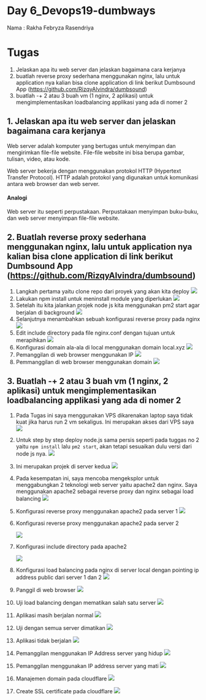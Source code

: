 # Day 6_Devops19-dumbways

Nama : Rakha Febryza Rasendriya


# Tugas

1. Jelaskan apa itu web server dan jelaskan bagaimana cara kerjanya
2. buatlah reverse proxy sederhana menggunakan nginx, lalu untuk application nya kalian bisa clone application di link berikut Dumbsound App (https://github.com/RizqyAlvindra/dumbsound) 
3. buatlah -+ 2 atau 3 buah vm (1 nginx, 2 aplikasi) untuk mengimplementasikan loadbalancing applikasi yang ada di nomer 2


## 1.  Jelaskan apa itu web server dan jelaskan bagaimana cara kerjanya
Web server adalah komputer yang bertugas untuk menyimpan dan mengirimkan file-file website. File-file website ini bisa berupa gambar, tulisan, video, atau kode.

Web server bekerja dengan menggunakan protokol HTTP (Hypertext Transfer Protocol). HTTP adalah protokol yang digunakan untuk komunikasi antara web browser dan web server.

#### Analogi

Web server itu seperti perpustakaan. Perpustakaan menyimpan buku-buku, dan web server menyimpan file-file website.



## 2. Buatlah reverse proxy sederhana menggunakan nginx, lalu untuk application nya kalian bisa clone application di link berikut Dumbsound App (https://github.com/RizqyAlvindra/dumbsound) 
1. Langkah pertama yaitu clone repo dari proyek yang akan kita deploy
![](https://private-user-images.githubusercontent.com/135587083/287097309-338ca438-0199-4aef-8d6c-c1618edc2301.png?jwt=eyJhbGciOiJIUzI1NiIsInR5cCI6IkpXVCJ9.eyJpc3MiOiJnaXRodWIuY29tIiwiYXVkIjoicmF3LmdpdGh1YnVzZXJjb250ZW50LmNvbSIsImtleSI6ImtleTEiLCJleHAiOjE3MDEzODcwNzgsIm5iZiI6MTcwMTM4Njc3OCwicGF0aCI6Ii8xMzU1ODcwODMvMjg3MDk3MzA5LTMzOGNhNDM4LTAxOTktNGFlZi04ZDZjLWMxNjE4ZWRjMjMwMS5wbmc_WC1BbXotQWxnb3JpdGhtPUFXUzQtSE1BQy1TSEEyNTYmWC1BbXotQ3JlZGVudGlhbD1BS0lBSVdOSllBWDRDU1ZFSDUzQSUyRjIwMjMxMTMwJTJGdXMtZWFzdC0xJTJGczMlMkZhd3M0X3JlcXVlc3QmWC1BbXotRGF0ZT0yMDIzMTEzMFQyMzI2MThaJlgtQW16LUV4cGlyZXM9MzAwJlgtQW16LVNpZ25hdHVyZT0yMjNlNTBjZWZjMDFkZjMzMjg5ZmY1NDk3NTg0NTFkNWZlYzAxYjMxN2ZiZWUwYjYyYmRjZDZmZDg5ZGU3ZDBiJlgtQW16LVNpZ25lZEhlYWRlcnM9aG9zdCZhY3Rvcl9pZD0wJmtleV9pZD0wJnJlcG9faWQ9MCJ9.aw3PXKecgmLuSPNho59FxHZqh0xlLNJK4WGZA570yKs)
2. Lakukan npm install untuk meninstall module yang diperlukan
![](https://private-user-images.githubusercontent.com/135587083/287097306-3e436b9e-c9b3-4934-a92e-04f41f1aa548.png?jwt=eyJhbGciOiJIUzI1NiIsInR5cCI6IkpXVCJ9.eyJpc3MiOiJnaXRodWIuY29tIiwiYXVkIjoicmF3LmdpdGh1YnVzZXJjb250ZW50LmNvbSIsImtleSI6ImtleTEiLCJleHAiOjE3MDEzODcwNzgsIm5iZiI6MTcwMTM4Njc3OCwicGF0aCI6Ii8xMzU1ODcwODMvMjg3MDk3MzA2LTNlNDM2YjllLWM5YjMtNDkzNC1hOTJlLTA0ZjQxZjFhYTU0OC5wbmc_WC1BbXotQWxnb3JpdGhtPUFXUzQtSE1BQy1TSEEyNTYmWC1BbXotQ3JlZGVudGlhbD1BS0lBSVdOSllBWDRDU1ZFSDUzQSUyRjIwMjMxMTMwJTJGdXMtZWFzdC0xJTJGczMlMkZhd3M0X3JlcXVlc3QmWC1BbXotRGF0ZT0yMDIzMTEzMFQyMzI2MThaJlgtQW16LUV4cGlyZXM9MzAwJlgtQW16LVNpZ25hdHVyZT01YThkNTM2NWU4OTIyMGRlMmFiZDdiN2IxZDM3Y2VmOTk4ZTA0NDVmYjBhZDRjOGIyNTBiYzMzODg2MDQ4YjVjJlgtQW16LVNpZ25lZEhlYWRlcnM9aG9zdCZhY3Rvcl9pZD0wJmtleV9pZD0wJnJlcG9faWQ9MCJ9.5m54SD8Qks920DAiknkoHRNRs3XVhQFReJ6q5Rcut0g)
3. Setelah itu kita jalankan projek node js kita menggunakan pm2 start agar berjalan di background
![](https://private-user-images.githubusercontent.com/135587083/287097304-bd331f39-b818-4c47-87bf-b7c0b1d1c937.png?jwt=eyJhbGciOiJIUzI1NiIsInR5cCI6IkpXVCJ9.eyJpc3MiOiJnaXRodWIuY29tIiwiYXVkIjoicmF3LmdpdGh1YnVzZXJjb250ZW50LmNvbSIsImtleSI6ImtleTEiLCJleHAiOjE3MDEzODcwNzgsIm5iZiI6MTcwMTM4Njc3OCwicGF0aCI6Ii8xMzU1ODcwODMvMjg3MDk3MzA0LWJkMzMxZjM5LWI4MTgtNGM0Ny04N2JmLWI3YzBiMWQxYzkzNy5wbmc_WC1BbXotQWxnb3JpdGhtPUFXUzQtSE1BQy1TSEEyNTYmWC1BbXotQ3JlZGVudGlhbD1BS0lBSVdOSllBWDRDU1ZFSDUzQSUyRjIwMjMxMTMwJTJGdXMtZWFzdC0xJTJGczMlMkZhd3M0X3JlcXVlc3QmWC1BbXotRGF0ZT0yMDIzMTEzMFQyMzI2MThaJlgtQW16LUV4cGlyZXM9MzAwJlgtQW16LVNpZ25hdHVyZT1hMzhlOTRlZmFhMmFjMWZlMTk2MDUwNGQzNzNlZWM3N2EwM2ZmMmY2NjliNzZhZjliMjZjNjIzN2UyMzcxMjFkJlgtQW16LVNpZ25lZEhlYWRlcnM9aG9zdCZhY3Rvcl9pZD0wJmtleV9pZD0wJnJlcG9faWQ9MCJ9.GFGG-1qCeEx_2VfCh2Lb0aKLqRFhh0dIv4-wXkxSIx4)
4. Selanjutnya menambahkan sebuah konfigurasi reverse proxy pada nginx
![](https://private-user-images.githubusercontent.com/135587083/287097302-2851d5e6-6c54-4421-b455-1a9ea40b177b.png?jwt=eyJhbGciOiJIUzI1NiIsInR5cCI6IkpXVCJ9.eyJpc3MiOiJnaXRodWIuY29tIiwiYXVkIjoicmF3LmdpdGh1YnVzZXJjb250ZW50LmNvbSIsImtleSI6ImtleTEiLCJleHAiOjE3MDEzODcwNzgsIm5iZiI6MTcwMTM4Njc3OCwicGF0aCI6Ii8xMzU1ODcwODMvMjg3MDk3MzAyLTI4NTFkNWU2LTZjNTQtNDQyMS1iNDU1LTFhOWVhNDBiMTc3Yi5wbmc_WC1BbXotQWxnb3JpdGhtPUFXUzQtSE1BQy1TSEEyNTYmWC1BbXotQ3JlZGVudGlhbD1BS0lBSVdOSllBWDRDU1ZFSDUzQSUyRjIwMjMxMTMwJTJGdXMtZWFzdC0xJTJGczMlMkZhd3M0X3JlcXVlc3QmWC1BbXotRGF0ZT0yMDIzMTEzMFQyMzI2MThaJlgtQW16LUV4cGlyZXM9MzAwJlgtQW16LVNpZ25hdHVyZT0xZDU4NjY3MmFiNjQxZDhjODFhYzgyNTk3YjgzZjgyOTBiNTk3MWY5ZTA5ZjIzYmIxYjRiODFlZDgxNWVkZjAwJlgtQW16LVNpZ25lZEhlYWRlcnM9aG9zdCZhY3Rvcl9pZD0wJmtleV9pZD0wJnJlcG9faWQ9MCJ9.WSL1S2cMHyEMQPbhT3_bqNMehuw_aBzvkwEpz-6SQtM)
5. Edit include directory pada file nginx.conf dengan tujuan untuk merapihkan
![](https://private-user-images.githubusercontent.com/135587083/287097296-9358074a-aa76-4db1-b597-0a3ffb10c346.png?jwt=eyJhbGciOiJIUzI1NiIsInR5cCI6IkpXVCJ9.eyJpc3MiOiJnaXRodWIuY29tIiwiYXVkIjoicmF3LmdpdGh1YnVzZXJjb250ZW50LmNvbSIsImtleSI6ImtleTEiLCJleHAiOjE3MDEzODcwNzgsIm5iZiI6MTcwMTM4Njc3OCwicGF0aCI6Ii8xMzU1ODcwODMvMjg3MDk3Mjk2LTkzNTgwNzRhLWFhNzYtNGRiMS1iNTk3LTBhM2ZmYjEwYzM0Ni5wbmc_WC1BbXotQWxnb3JpdGhtPUFXUzQtSE1BQy1TSEEyNTYmWC1BbXotQ3JlZGVudGlhbD1BS0lBSVdOSllBWDRDU1ZFSDUzQSUyRjIwMjMxMTMwJTJGdXMtZWFzdC0xJTJGczMlMkZhd3M0X3JlcXVlc3QmWC1BbXotRGF0ZT0yMDIzMTEzMFQyMzI2MThaJlgtQW16LUV4cGlyZXM9MzAwJlgtQW16LVNpZ25hdHVyZT1lNWJhZmM0MzJiOWNlYzYyNDkzN2NmZjUzOTQzZDY3YjdkMmMwZDFkODA4NGVhNWU1MzQ0MjhjNTcyODVkOGZjJlgtQW16LVNpZ25lZEhlYWRlcnM9aG9zdCZhY3Rvcl9pZD0wJmtleV9pZD0wJnJlcG9faWQ9MCJ9.y8qBkvVL7FtzPv1iNiwhNQteoz21xPkiDTf2qPdWuRw)
6. Konfigurasi domain ala-ala di local menggunakan domain local.xyz
![](https://private-user-images.githubusercontent.com/135587083/287097292-960fa4cd-dedf-404d-a453-b5c4e6de3100.png?jwt=eyJhbGciOiJIUzI1NiIsInR5cCI6IkpXVCJ9.eyJpc3MiOiJnaXRodWIuY29tIiwiYXVkIjoicmF3LmdpdGh1YnVzZXJjb250ZW50LmNvbSIsImtleSI6ImtleTEiLCJleHAiOjE3MDEzODcwNzgsIm5iZiI6MTcwMTM4Njc3OCwicGF0aCI6Ii8xMzU1ODcwODMvMjg3MDk3MjkyLTk2MGZhNGNkLWRlZGYtNDA0ZC1hNDUzLWI1YzRlNmRlMzEwMC5wbmc_WC1BbXotQWxnb3JpdGhtPUFXUzQtSE1BQy1TSEEyNTYmWC1BbXotQ3JlZGVudGlhbD1BS0lBSVdOSllBWDRDU1ZFSDUzQSUyRjIwMjMxMTMwJTJGdXMtZWFzdC0xJTJGczMlMkZhd3M0X3JlcXVlc3QmWC1BbXotRGF0ZT0yMDIzMTEzMFQyMzI2MThaJlgtQW16LUV4cGlyZXM9MzAwJlgtQW16LVNpZ25hdHVyZT03Mjc3NzJlNTY4ZDY1N2ExMmY4ZGNhYWViMjY5OTQ5ZDM2ZmUyMzI4NzM0ZjM0MWNjODM1Mzk0NmUzNjdlN2RkJlgtQW16LVNpZ25lZEhlYWRlcnM9aG9zdCZhY3Rvcl9pZD0wJmtleV9pZD0wJnJlcG9faWQ9MCJ9.RevW_qwCv_fC3rnlK6m1KTaKZPvR68KPeDjezsqEFXM)
7. Pemanggilan di web browser menggunakan IP
![](https://private-user-images.githubusercontent.com/135587083/287097289-e4ce319d-55e8-4d0a-9182-e4bbad71acbe.png?jwt=eyJhbGciOiJIUzI1NiIsInR5cCI6IkpXVCJ9.eyJpc3MiOiJnaXRodWIuY29tIiwiYXVkIjoicmF3LmdpdGh1YnVzZXJjb250ZW50LmNvbSIsImtleSI6ImtleTEiLCJleHAiOjE3MDEzODcwNzgsIm5iZiI6MTcwMTM4Njc3OCwicGF0aCI6Ii8xMzU1ODcwODMvMjg3MDk3Mjg5LWU0Y2UzMTlkLTU1ZTgtNGQwYS05MTgyLWU0YmJhZDcxYWNiZS5wbmc_WC1BbXotQWxnb3JpdGhtPUFXUzQtSE1BQy1TSEEyNTYmWC1BbXotQ3JlZGVudGlhbD1BS0lBSVdOSllBWDRDU1ZFSDUzQSUyRjIwMjMxMTMwJTJGdXMtZWFzdC0xJTJGczMlMkZhd3M0X3JlcXVlc3QmWC1BbXotRGF0ZT0yMDIzMTEzMFQyMzI2MThaJlgtQW16LUV4cGlyZXM9MzAwJlgtQW16LVNpZ25hdHVyZT0xMjRjOGI3MGE2MGJjZjFiMWVmMDU0MWM3NWMyMDUxN2MyOTk4YjExYTNhOTQ1M2JmZDlhMmZhNTU3YzRiZDE3JlgtQW16LVNpZ25lZEhlYWRlcnM9aG9zdCZhY3Rvcl9pZD0wJmtleV9pZD0wJnJlcG9faWQ9MCJ9.h7wGGH6KoNCKijxQLiDxPo-L5GBPNh9PIEcNUn-9PDM)
8. Pemmanggilan di web browser menggunakan domain
![](https://private-user-images.githubusercontent.com/135587083/287097287-cfd325e6-9466-4449-981d-77b9de7fe70e.png?jwt=eyJhbGciOiJIUzI1NiIsInR5cCI6IkpXVCJ9.eyJpc3MiOiJnaXRodWIuY29tIiwiYXVkIjoicmF3LmdpdGh1YnVzZXJjb250ZW50LmNvbSIsImtleSI6ImtleTEiLCJleHAiOjE3MDEzODcwNzgsIm5iZiI6MTcwMTM4Njc3OCwicGF0aCI6Ii8xMzU1ODcwODMvMjg3MDk3Mjg3LWNmZDMyNWU2LTk0NjYtNDQ0OS05ODFkLTc3YjlkZTdmZTcwZS5wbmc_WC1BbXotQWxnb3JpdGhtPUFXUzQtSE1BQy1TSEEyNTYmWC1BbXotQ3JlZGVudGlhbD1BS0lBSVdOSllBWDRDU1ZFSDUzQSUyRjIwMjMxMTMwJTJGdXMtZWFzdC0xJTJGczMlMkZhd3M0X3JlcXVlc3QmWC1BbXotRGF0ZT0yMDIzMTEzMFQyMzI2MThaJlgtQW16LUV4cGlyZXM9MzAwJlgtQW16LVNpZ25hdHVyZT00YmI3MDA4ZjdhY2M5MjMyMTQzN2Q4MDdiYTM2YzkyMDczZGU0YmYwODBhYTZjMjAwNjJhZWJmOWZiOGMwNDYxJlgtQW16LVNpZ25lZEhlYWRlcnM9aG9zdCZhY3Rvcl9pZD0wJmtleV9pZD0wJnJlcG9faWQ9MCJ9.Jq1YPxj9WNhCa2blGPVUjOAimp5s61ywDWZEAtEBjSg)

## 3. Buatlah -+ 2 atau 3 buah vm (1 nginx, 2 aplikasi) untuk mengimplementasikan loadbalancing applikasi yang ada di nomer 2
1. Pada Tugas ini saya menggunakan VPS dikarenakan laptop saya tidak kuat jika harus run 2 vm sekaligus. Ini merupakan akses dari VPS saya
![](https://private-user-images.githubusercontent.com/135587083/287097284-ffabbaf7-3a12-49c4-90d9-2b95d6394d65.png?jwt=eyJhbGciOiJIUzI1NiIsInR5cCI6IkpXVCJ9.eyJpc3MiOiJnaXRodWIuY29tIiwiYXVkIjoicmF3LmdpdGh1YnVzZXJjb250ZW50LmNvbSIsImtleSI6ImtleTEiLCJleHAiOjE3MDEzODcwNzgsIm5iZiI6MTcwMTM4Njc3OCwicGF0aCI6Ii8xMzU1ODcwODMvMjg3MDk3Mjg0LWZmYWJiYWY3LTNhMTItNDljNC05MGQ5LTJiOTVkNjM5NGQ2NS5wbmc_WC1BbXotQWxnb3JpdGhtPUFXUzQtSE1BQy1TSEEyNTYmWC1BbXotQ3JlZGVudGlhbD1BS0lBSVdOSllBWDRDU1ZFSDUzQSUyRjIwMjMxMTMwJTJGdXMtZWFzdC0xJTJGczMlMkZhd3M0X3JlcXVlc3QmWC1BbXotRGF0ZT0yMDIzMTEzMFQyMzI2MThaJlgtQW16LUV4cGlyZXM9MzAwJlgtQW16LVNpZ25hdHVyZT05NjIyYTRhNjMwMzEzODhlN2U0MDIwNmMyMzFhY2MxZDYzNzAzNjY4MGY1NjI1NzlkMGQ0YTRjZWRjMjVkYzRiJlgtQW16LVNpZ25lZEhlYWRlcnM9aG9zdCZhY3Rvcl9pZD0wJmtleV9pZD0wJnJlcG9faWQ9MCJ9.yQYvRU4coVg_NcowecDymOa0hWY41hy3gB8sWP5i4yA)
2. Untuk step by step deploy node.js sama persis seperti pada tuggas no 2 yaitu `npm install` lalu `pm2 start`, akan tetapi sesuaikan dulu versi dari node js nya. 
![](https://private-user-images.githubusercontent.com/135587083/287097283-b1a632d3-526b-45af-b4ca-5713ffa58712.png?jwt=eyJhbGciOiJIUzI1NiIsInR5cCI6IkpXVCJ9.eyJpc3MiOiJnaXRodWIuY29tIiwiYXVkIjoicmF3LmdpdGh1YnVzZXJjb250ZW50LmNvbSIsImtleSI6ImtleTEiLCJleHAiOjE3MDEzODcwNzgsIm5iZiI6MTcwMTM4Njc3OCwicGF0aCI6Ii8xMzU1ODcwODMvMjg3MDk3MjgzLWIxYTYzMmQzLTUyNmItNDVhZi1iNGNhLTU3MTNmZmE1ODcxMi5wbmc_WC1BbXotQWxnb3JpdGhtPUFXUzQtSE1BQy1TSEEyNTYmWC1BbXotQ3JlZGVudGlhbD1BS0lBSVdOSllBWDRDU1ZFSDUzQSUyRjIwMjMxMTMwJTJGdXMtZWFzdC0xJTJGczMlMkZhd3M0X3JlcXVlc3QmWC1BbXotRGF0ZT0yMDIzMTEzMFQyMzI2MThaJlgtQW16LUV4cGlyZXM9MzAwJlgtQW16LVNpZ25hdHVyZT0yMDhlYmViNzYyMWQ5OWNhZDVmM2M5YzI0OGVjNzk1NDVhNDVmZWM2OThlY2Q0ZmUxNTgwYzZkMDBlNThmZjEwJlgtQW16LVNpZ25lZEhlYWRlcnM9aG9zdCZhY3Rvcl9pZD0wJmtleV9pZD0wJnJlcG9faWQ9MCJ9.0NPtdvHgm6RxbRBQMtYi5UULbxQZha0n9_dMGBC0YRM)
3. Ini merupakan projek di server kedua
![](https://private-user-images.githubusercontent.com/135587083/287097280-d2d4e55f-c409-4beb-ab0d-ee64ade5cdbd.png?jwt=eyJhbGciOiJIUzI1NiIsInR5cCI6IkpXVCJ9.eyJpc3MiOiJnaXRodWIuY29tIiwiYXVkIjoicmF3LmdpdGh1YnVzZXJjb250ZW50LmNvbSIsImtleSI6ImtleTEiLCJleHAiOjE3MDEzODcwNzgsIm5iZiI6MTcwMTM4Njc3OCwicGF0aCI6Ii8xMzU1ODcwODMvMjg3MDk3MjgwLWQyZDRlNTVmLWM0MDktNGJlYi1hYjBkLWVlNjRhZGU1Y2RiZC5wbmc_WC1BbXotQWxnb3JpdGhtPUFXUzQtSE1BQy1TSEEyNTYmWC1BbXotQ3JlZGVudGlhbD1BS0lBSVdOSllBWDRDU1ZFSDUzQSUyRjIwMjMxMTMwJTJGdXMtZWFzdC0xJTJGczMlMkZhd3M0X3JlcXVlc3QmWC1BbXotRGF0ZT0yMDIzMTEzMFQyMzI2MThaJlgtQW16LUV4cGlyZXM9MzAwJlgtQW16LVNpZ25hdHVyZT01OTdkZmJkYzYyMjY4NzZlYTg2Mzg2YzJlNjA3ZTFlNTY3NTE1MmI3YTA0M2FhZThiNWQwZTJlZjk4NzAwYTgxJlgtQW16LVNpZ25lZEhlYWRlcnM9aG9zdCZhY3Rvcl9pZD0wJmtleV9pZD0wJnJlcG9faWQ9MCJ9.FVd41avgfTyyfR_Q4cuLsw6FpUgxXlfvAxADcTOqkNM)
4. Pada kesempatan ini, saya mencoba mengeksplor untuk menggabungkan 2 teknologi web server yaitu apache2 dan nginx. Saya menggunakan apache2 sebagai reverse proxy dan nginx sebagai load balancing
![](https://private-user-images.githubusercontent.com/135587083/287097263-80885994-0fac-4316-8c87-3af3493d5fa2.png?jwt=eyJhbGciOiJIUzI1NiIsInR5cCI6IkpXVCJ9.eyJpc3MiOiJnaXRodWIuY29tIiwiYXVkIjoicmF3LmdpdGh1YnVzZXJjb250ZW50LmNvbSIsImtleSI6ImtleTEiLCJleHAiOjE3MDEzODcwNzgsIm5iZiI6MTcwMTM4Njc3OCwicGF0aCI6Ii8xMzU1ODcwODMvMjg3MDk3MjYzLTgwODg1OTk0LTBmYWMtNDMxNi04Yzg3LTNhZjM0OTNkNWZhMi5wbmc_WC1BbXotQWxnb3JpdGhtPUFXUzQtSE1BQy1TSEEyNTYmWC1BbXotQ3JlZGVudGlhbD1BS0lBSVdOSllBWDRDU1ZFSDUzQSUyRjIwMjMxMTMwJTJGdXMtZWFzdC0xJTJGczMlMkZhd3M0X3JlcXVlc3QmWC1BbXotRGF0ZT0yMDIzMTEzMFQyMzI2MThaJlgtQW16LUV4cGlyZXM9MzAwJlgtQW16LVNpZ25hdHVyZT1hZmI0ZWFmYTI2ODc0YzQxY2EzODc4MmUzNzNkMmE4MGU2MzY3NmU2ZTk3ZTc4Y2U5ZWEzZmJhMmQ1MzY0OWMzJlgtQW16LVNpZ25lZEhlYWRlcnM9aG9zdCZhY3Rvcl9pZD0wJmtleV9pZD0wJnJlcG9faWQ9MCJ9.CVy7skqXp_yQvHBXr-X7lgfyFbHejZxeP_NMpldaIDQ)
5. Konfigurasi reverse proxy menggunakan apache2 pada server 1
![](https://private-user-images.githubusercontent.com/135587083/287097257-5eb7d05d-a77c-4509-8db7-006664d94d3a.png?jwt=eyJhbGciOiJIUzI1NiIsInR5cCI6IkpXVCJ9.eyJpc3MiOiJnaXRodWIuY29tIiwiYXVkIjoicmF3LmdpdGh1YnVzZXJjb250ZW50LmNvbSIsImtleSI6ImtleTEiLCJleHAiOjE3MDEzODcwNzgsIm5iZiI6MTcwMTM4Njc3OCwicGF0aCI6Ii8xMzU1ODcwODMvMjg3MDk3MjU3LTVlYjdkMDVkLWE3N2MtNDUwOS04ZGI3LTAwNjY2NGQ5NGQzYS5wbmc_WC1BbXotQWxnb3JpdGhtPUFXUzQtSE1BQy1TSEEyNTYmWC1BbXotQ3JlZGVudGlhbD1BS0lBSVdOSllBWDRDU1ZFSDUzQSUyRjIwMjMxMTMwJTJGdXMtZWFzdC0xJTJGczMlMkZhd3M0X3JlcXVlc3QmWC1BbXotRGF0ZT0yMDIzMTEzMFQyMzI2MThaJlgtQW16LUV4cGlyZXM9MzAwJlgtQW16LVNpZ25hdHVyZT1lNTk4NGFhZjc0Y2FiOWY1MDE3Y2UzNDZiN2RhYmU0ZmRlNjQ5Y2E0YTEzMDA3ODBjODdmOWE1ODJlYmZiZGRkJlgtQW16LVNpZ25lZEhlYWRlcnM9aG9zdCZhY3Rvcl9pZD0wJmtleV9pZD0wJnJlcG9faWQ9MCJ9.IgXPUqHuGV2S5KDunmZhPS0z2jspicLHHcKImT0zlwM)
6. Konfigurasi reverse proxy menggunakan apache2 pada server 2

	![](https://private-user-images.githubusercontent.com/135587083/287097254-61a64f82-95b1-4c70-b224-c0d0335b550f.png?jwt=eyJhbGciOiJIUzI1NiIsInR5cCI6IkpXVCJ9.eyJpc3MiOiJnaXRodWIuY29tIiwiYXVkIjoicmF3LmdpdGh1YnVzZXJjb250ZW50LmNvbSIsImtleSI6ImtleTEiLCJleHAiOjE3MDEzODcwNzgsIm5iZiI6MTcwMTM4Njc3OCwicGF0aCI6Ii8xMzU1ODcwODMvMjg3MDk3MjU0LTYxYTY0ZjgyLTk1YjEtNGM3MC1iMjI0LWMwZDAzMzViNTUwZi5wbmc_WC1BbXotQWxnb3JpdGhtPUFXUzQtSE1BQy1TSEEyNTYmWC1BbXotQ3JlZGVudGlhbD1BS0lBSVdOSllBWDRDU1ZFSDUzQSUyRjIwMjMxMTMwJTJGdXMtZWFzdC0xJTJGczMlMkZhd3M0X3JlcXVlc3QmWC1BbXotRGF0ZT0yMDIzMTEzMFQyMzI2MThaJlgtQW16LUV4cGlyZXM9MzAwJlgtQW16LVNpZ25hdHVyZT1lZTBiNWM5MTcxZmNkZTdkMjhkZGI0MDUwZmUyNTllN2Q5MGQ1NDZjMzUxNTgwNDMzMzY5MmFlMjU1ZDZkODEyJlgtQW16LVNpZ25lZEhlYWRlcnM9aG9zdCZhY3Rvcl9pZD0wJmtleV9pZD0wJnJlcG9faWQ9MCJ9.zfJc0KSvObqogxmVRPIiClW0SonYNHOewiDr5lH_teI)

7. Konfigurasi include directory pada apache2

	![](https://private-user-images.githubusercontent.com/135587083/287097249-21e42133-5a02-4f89-8e70-2adae7f10fe2.png?jwt=eyJhbGciOiJIUzI1NiIsInR5cCI6IkpXVCJ9.eyJpc3MiOiJnaXRodWIuY29tIiwiYXVkIjoicmF3LmdpdGh1YnVzZXJjb250ZW50LmNvbSIsImtleSI6ImtleTEiLCJleHAiOjE3MDEzODcwNzgsIm5iZiI6MTcwMTM4Njc3OCwicGF0aCI6Ii8xMzU1ODcwODMvMjg3MDk3MjQ5LTIxZTQyMTMzLTVhMDItNGY4OS04ZTcwLTJhZGFlN2YxMGZlMi5wbmc_WC1BbXotQWxnb3JpdGhtPUFXUzQtSE1BQy1TSEEyNTYmWC1BbXotQ3JlZGVudGlhbD1BS0lBSVdOSllBWDRDU1ZFSDUzQSUyRjIwMjMxMTMwJTJGdXMtZWFzdC0xJTJGczMlMkZhd3M0X3JlcXVlc3QmWC1BbXotRGF0ZT0yMDIzMTEzMFQyMzI2MThaJlgtQW16LUV4cGlyZXM9MzAwJlgtQW16LVNpZ25hdHVyZT0zZjZkN2YzMjA3ZWY1NzgyZjk3ZGI3MjQ3ZTY1NjIxODQzNGJlNjQwOTMwNzI4ZDRkNWU3YWIyOTI5NGVkYTc1JlgtQW16LVNpZ25lZEhlYWRlcnM9aG9zdCZhY3Rvcl9pZD0wJmtleV9pZD0wJnJlcG9faWQ9MCJ9.kP5DTucYX_AtsFBumoIT6Gz_HfNOMEQNzh5rv8A3_NU)
8. Konfigurasi load balancing pada nginx di server local dengan pointing ip address public dari server 1 dan 2
![](https://private-user-images.githubusercontent.com/135587083/287097245-e63ad02b-272f-446b-a8ba-0d98508e1e71.png?jwt=eyJhbGciOiJIUzI1NiIsInR5cCI6IkpXVCJ9.eyJpc3MiOiJnaXRodWIuY29tIiwiYXVkIjoicmF3LmdpdGh1YnVzZXJjb250ZW50LmNvbSIsImtleSI6ImtleTEiLCJleHAiOjE3MDEzODcwNzgsIm5iZiI6MTcwMTM4Njc3OCwicGF0aCI6Ii8xMzU1ODcwODMvMjg3MDk3MjQ1LWU2M2FkMDJiLTI3MmYtNDQ2Yi1hOGJhLTBkOTg1MDhlMWU3MS5wbmc_WC1BbXotQWxnb3JpdGhtPUFXUzQtSE1BQy1TSEEyNTYmWC1BbXotQ3JlZGVudGlhbD1BS0lBSVdOSllBWDRDU1ZFSDUzQSUyRjIwMjMxMTMwJTJGdXMtZWFzdC0xJTJGczMlMkZhd3M0X3JlcXVlc3QmWC1BbXotRGF0ZT0yMDIzMTEzMFQyMzI2MThaJlgtQW16LUV4cGlyZXM9MzAwJlgtQW16LVNpZ25hdHVyZT05ZDNiNTFkY2NlYzg2NDk4OWY5MzEwNmM4MzlhYThkOWY3ZWM5MzVmM2NlMWY5NWJhZjcwMDEzZDFlZjM4ZDZjJlgtQW16LVNpZ25lZEhlYWRlcnM9aG9zdCZhY3Rvcl9pZD0wJmtleV9pZD0wJnJlcG9faWQ9MCJ9.0DrA29L3qxRUSITBTINnfotknBpxemnQD6fDVCUtb_8)

9. Panggil di web browser
	![](https://private-user-images.githubusercontent.com/135587083/287098433-b3f0faf9-1930-4deb-95bc-38fc96683fb5.png?jwt=eyJhbGciOiJIUzI1NiIsInR5cCI6IkpXVCJ9.eyJpc3MiOiJnaXRodWIuY29tIiwiYXVkIjoicmF3LmdpdGh1YnVzZXJjb250ZW50LmNvbSIsImtleSI6ImtleTEiLCJleHAiOjE3MDEzOTk0NzEsIm5iZiI6MTcwMTM5OTE3MSwicGF0aCI6Ii8xMzU1ODcwODMvMjg3MDk4NDMzLWIzZjBmYWY5LTE5MzAtNGRlYi05NWJjLTM4ZmM5NjY4M2ZiNS5wbmc_WC1BbXotQWxnb3JpdGhtPUFXUzQtSE1BQy1TSEEyNTYmWC1BbXotQ3JlZGVudGlhbD1BS0lBSVdOSllBWDRDU1ZFSDUzQSUyRjIwMjMxMjAxJTJGdXMtZWFzdC0xJTJGczMlMkZhd3M0X3JlcXVlc3QmWC1BbXotRGF0ZT0yMDIzMTIwMVQwMjUyNTFaJlgtQW16LUV4cGlyZXM9MzAwJlgtQW16LVNpZ25hdHVyZT0zMjUzOGM2N2QzMjQzZWY2ZjI3MTlmM2RlYTc5MDIzOTZhNmE1NmVkOTBiMWJkMWExZjhhZDk1YzlkNzg5ZjViJlgtQW16LVNpZ25lZEhlYWRlcnM9aG9zdCZhY3Rvcl9pZD0wJmtleV9pZD0wJnJlcG9faWQ9MCJ9.zEaF-LtfxPLHuyZJ1OuhyUxdG9-FNwjLH5cUQVkWahc)
10. Uji load balancing dengan mematikan salah satu server
	![](https://private-user-images.githubusercontent.com/135587083/287098439-894da679-75f7-4004-b61f-52d94e78f8c5.png?jwt=eyJhbGciOiJIUzI1NiIsInR5cCI6IkpXVCJ9.eyJpc3MiOiJnaXRodWIuY29tIiwiYXVkIjoicmF3LmdpdGh1YnVzZXJjb250ZW50LmNvbSIsImtleSI6ImtleTEiLCJleHAiOjE3MDEzODc1NDMsIm5iZiI6MTcwMTM4NzI0MywicGF0aCI6Ii8xMzU1ODcwODMvMjg3MDk4NDM5LTg5NGRhNjc5LTc1ZjctNDAwNC1iNjFmLTUyZDk0ZTc4ZjhjNS5wbmc_WC1BbXotQWxnb3JpdGhtPUFXUzQtSE1BQy1TSEEyNTYmWC1BbXotQ3JlZGVudGlhbD1BS0lBSVdOSllBWDRDU1ZFSDUzQSUyRjIwMjMxMTMwJTJGdXMtZWFzdC0xJTJGczMlMkZhd3M0X3JlcXVlc3QmWC1BbXotRGF0ZT0yMDIzMTEzMFQyMzM0MDNaJlgtQW16LUV4cGlyZXM9MzAwJlgtQW16LVNpZ25hdHVyZT03NWY1MTA3Yjk4NDJhYzU2ZDdiMmJjN2E1M2Y4MTY5NTE0ZTAxZjA0NDRhZjZjZTY0YjMwNTU0NmE3MmE4NjE2JlgtQW16LVNpZ25lZEhlYWRlcnM9aG9zdCZhY3Rvcl9pZD0wJmtleV9pZD0wJnJlcG9faWQ9MCJ9.30lprZrwAog47vUuZiD4RezLXm2iGYOD__Jk4m8AeX0)
11. Aplikasi masih berjalan normal
	![](https://private-user-images.githubusercontent.com/135587083/287098433-b3f0faf9-1930-4deb-95bc-38fc96683fb5.png?jwt=eyJhbGciOiJIUzI1NiIsInR5cCI6IkpXVCJ9.eyJpc3MiOiJnaXRodWIuY29tIiwiYXVkIjoicmF3LmdpdGh1YnVzZXJjb250ZW50LmNvbSIsImtleSI6ImtleTEiLCJleHAiOjE3MDEzODc1NDMsIm5iZiI6MTcwMTM4NzI0MywicGF0aCI6Ii8xMzU1ODcwODMvMjg3MDk4NDMzLWIzZjBmYWY5LTE5MzAtNGRlYi05NWJjLTM4ZmM5NjY4M2ZiNS5wbmc_WC1BbXotQWxnb3JpdGhtPUFXUzQtSE1BQy1TSEEyNTYmWC1BbXotQ3JlZGVudGlhbD1BS0lBSVdOSllBWDRDU1ZFSDUzQSUyRjIwMjMxMTMwJTJGdXMtZWFzdC0xJTJGczMlMkZhd3M0X3JlcXVlc3QmWC1BbXotRGF0ZT0yMDIzMTEzMFQyMzM0MDNaJlgtQW16LUV4cGlyZXM9MzAwJlgtQW16LVNpZ25hdHVyZT02MzlmZmQyMmYxYTEzMTY2NzBlNDM4NDQyYmVmMGEyZTRiZjcwZTZiYzkwODUxNzcyOTQ2ZTg3NzljMGE2NTdlJlgtQW16LVNpZ25lZEhlYWRlcnM9aG9zdCZhY3Rvcl9pZD0wJmtleV9pZD0wJnJlcG9faWQ9MCJ9.GnO3fQfNdup_SgT6YWc1XIMI2R-dBlZohzCBZylCF-U)
12. Uji dengan semua server dimatikan
![](https://private-user-images.githubusercontent.com/135587083/287098429-a4e6a95b-84d3-4cf7-b0be-b8e7af3433dd.png?jwt=eyJhbGciOiJIUzI1NiIsInR5cCI6IkpXVCJ9.eyJpc3MiOiJnaXRodWIuY29tIiwiYXVkIjoicmF3LmdpdGh1YnVzZXJjb250ZW50LmNvbSIsImtleSI6ImtleTEiLCJleHAiOjE3MDEzODc1NDMsIm5iZiI6MTcwMTM4NzI0MywicGF0aCI6Ii8xMzU1ODcwODMvMjg3MDk4NDI5LWE0ZTZhOTViLTg0ZDMtNGNmNy1iMGJlLWI4ZTdhZjM0MzNkZC5wbmc_WC1BbXotQWxnb3JpdGhtPUFXUzQtSE1BQy1TSEEyNTYmWC1BbXotQ3JlZGVudGlhbD1BS0lBSVdOSllBWDRDU1ZFSDUzQSUyRjIwMjMxMTMwJTJGdXMtZWFzdC0xJTJGczMlMkZhd3M0X3JlcXVlc3QmWC1BbXotRGF0ZT0yMDIzMTEzMFQyMzM0MDNaJlgtQW16LUV4cGlyZXM9MzAwJlgtQW16LVNpZ25hdHVyZT00MDJkOGQxYmViY2E5NWRlZmZiOGYxNTI3ZjFlNjNiNDdkNzU4ZWU0MTg5NjdlYjZjOGE3MTIzMDk3NmU4NWM3JlgtQW16LVNpZ25lZEhlYWRlcnM9aG9zdCZhY3Rvcl9pZD0wJmtleV9pZD0wJnJlcG9faWQ9MCJ9.lzaEz6uqtWRuwP2jY_9hq3_3XFWLN2it-_FpT-4lUow)
13. Aplikasi tidak berjalan
![](https://private-user-images.githubusercontent.com/135587083/287098427-11310649-dd28-4b9d-87bf-e9d319a0774a.png?jwt=eyJhbGciOiJIUzI1NiIsInR5cCI6IkpXVCJ9.eyJpc3MiOiJnaXRodWIuY29tIiwiYXVkIjoicmF3LmdpdGh1YnVzZXJjb250ZW50LmNvbSIsImtleSI6ImtleTEiLCJleHAiOjE3MDEzODc1NDMsIm5iZiI6MTcwMTM4NzI0MywicGF0aCI6Ii8xMzU1ODcwODMvMjg3MDk4NDI3LTExMzEwNjQ5LWRkMjgtNGI5ZC04N2JmLWU5ZDMxOWEwNzc0YS5wbmc_WC1BbXotQWxnb3JpdGhtPUFXUzQtSE1BQy1TSEEyNTYmWC1BbXotQ3JlZGVudGlhbD1BS0lBSVdOSllBWDRDU1ZFSDUzQSUyRjIwMjMxMTMwJTJGdXMtZWFzdC0xJTJGczMlMkZhd3M0X3JlcXVlc3QmWC1BbXotRGF0ZT0yMDIzMTEzMFQyMzM0MDNaJlgtQW16LUV4cGlyZXM9MzAwJlgtQW16LVNpZ25hdHVyZT03MzM0ZTQyN2UyMGU1M2RhYWE4Y2U5YjQ3YTE2MzM4MWQxZGM5NWM5YjUyNjg3NjUyODNjYmFhNzM4NjY1Y2RhJlgtQW16LVNpZ25lZEhlYWRlcnM9aG9zdCZhY3Rvcl9pZD0wJmtleV9pZD0wJnJlcG9faWQ9MCJ9.ccqOfDBX_b6sUTxoM7Px1l5XzjH5T2fhpl83puK9NYk)
14.	Pemanggilan menggunakan IP Address server yang hidup
	![](https://private-user-images.githubusercontent.com/135587083/287098418-3cdd689a-2120-4b98-ba20-9ab3404e49f5.png?jwt=eyJhbGciOiJIUzI1NiIsInR5cCI6IkpXVCJ9.eyJpc3MiOiJnaXRodWIuY29tIiwiYXVkIjoicmF3LmdpdGh1YnVzZXJjb250ZW50LmNvbSIsImtleSI6ImtleTEiLCJleHAiOjE3MDEzODc1NDMsIm5iZiI6MTcwMTM4NzI0MywicGF0aCI6Ii8xMzU1ODcwODMvMjg3MDk4NDE4LTNjZGQ2ODlhLTIxMjAtNGI5OC1iYTIwLTlhYjM0MDRlNDlmNS5wbmc_WC1BbXotQWxnb3JpdGhtPUFXUzQtSE1BQy1TSEEyNTYmWC1BbXotQ3JlZGVudGlhbD1BS0lBSVdOSllBWDRDU1ZFSDUzQSUyRjIwMjMxMTMwJTJGdXMtZWFzdC0xJTJGczMlMkZhd3M0X3JlcXVlc3QmWC1BbXotRGF0ZT0yMDIzMTEzMFQyMzM0MDNaJlgtQW16LUV4cGlyZXM9MzAwJlgtQW16LVNpZ25hdHVyZT04YTg3ZjUwZTYzOTAwMjMxMjc3OWZkMmVjMzc2ZDUwYzc0ZTU2ZDM0NDVjZDkwZTVmMDk5Yzk1OGFkMTVmM2M5JlgtQW16LVNpZ25lZEhlYWRlcnM9aG9zdCZhY3Rvcl9pZD0wJmtleV9pZD0wJnJlcG9faWQ9MCJ9.lX_H2cqYdUmPLXYCR91ZOuwKaKLO7IQZ6n8O_ujVl_w)
15. Pemanggilan menggunakan IP address server yang mati
![](https://private-user-images.githubusercontent.com/135587083/287098412-95e9b40b-72b9-4f36-853b-6fe02f2bcbfb.png?jwt=eyJhbGciOiJIUzI1NiIsInR5cCI6IkpXVCJ9.eyJpc3MiOiJnaXRodWIuY29tIiwiYXVkIjoicmF3LmdpdGh1YnVzZXJjb250ZW50LmNvbSIsImtleSI6ImtleTEiLCJleHAiOjE3MDEzODc1NDMsIm5iZiI6MTcwMTM4NzI0MywicGF0aCI6Ii8xMzU1ODcwODMvMjg3MDk4NDEyLTk1ZTliNDBiLTcyYjktNGYzNi04NTNiLTZmZTAyZjJiY2JmYi5wbmc_WC1BbXotQWxnb3JpdGhtPUFXUzQtSE1BQy1TSEEyNTYmWC1BbXotQ3JlZGVudGlhbD1BS0lBSVdOSllBWDRDU1ZFSDUzQSUyRjIwMjMxMTMwJTJGdXMtZWFzdC0xJTJGczMlMkZhd3M0X3JlcXVlc3QmWC1BbXotRGF0ZT0yMDIzMTEzMFQyMzM0MDNaJlgtQW16LUV4cGlyZXM9MzAwJlgtQW16LVNpZ25hdHVyZT01YzFlMjQ0MDRkZTkwNWEyMjg3M2Q3MDRjNWJjYTY2YTZmMTQxYmFmYzAxMzU5NjljMmEyM2UyMGJlOGIyMjhlJlgtQW16LVNpZ25lZEhlYWRlcnM9aG9zdCZhY3Rvcl9pZD0wJmtleV9pZD0wJnJlcG9faWQ9MCJ9.Fxkh_lcEyd8ScZxuqDFFx88-rzIEAPfkHZ6Tsl6-UO0)
16. Manajemen domain pada cloudflare
![](https://private-user-images.githubusercontent.com/135587083/287108745-72178020-c2dd-4d98-870f-c3ac1544690f.png?jwt=eyJhbGciOiJIUzI1NiIsInR5cCI6IkpXVCJ9.eyJpc3MiOiJnaXRodWIuY29tIiwiYXVkIjoicmF3LmdpdGh1YnVzZXJjb250ZW50LmNvbSIsImtleSI6ImtleTEiLCJleHAiOjE3MDEzOTE1MDUsIm5iZiI6MTcwMTM5MTIwNSwicGF0aCI6Ii8xMzU1ODcwODMvMjg3MTA4NzQ1LTcyMTc4MDIwLWMyZGQtNGQ5OC04NzBmLWMzYWMxNTQ0NjkwZi5wbmc_WC1BbXotQWxnb3JpdGhtPUFXUzQtSE1BQy1TSEEyNTYmWC1BbXotQ3JlZGVudGlhbD1BS0lBSVdOSllBWDRDU1ZFSDUzQSUyRjIwMjMxMjAxJTJGdXMtZWFzdC0xJTJGczMlMkZhd3M0X3JlcXVlc3QmWC1BbXotRGF0ZT0yMDIzMTIwMVQwMDQwMDVaJlgtQW16LUV4cGlyZXM9MzAwJlgtQW16LVNpZ25hdHVyZT04ZjdlZDdlZWMyMDM2OGZjNTc5ZjBlNjQ4NWVkNDY0YzZhZTQxOGFkNTNkOTBmNWQ1ZDIzNmM0ZjdkOTA1ZjU0JlgtQW16LVNpZ25lZEhlYWRlcnM9aG9zdCZhY3Rvcl9pZD0wJmtleV9pZD0wJnJlcG9faWQ9MCJ9.pZ3FZAwzmlSgkHsxIpsSVuDOaIlrwlefMQE3iandeWA)
17. Create SSL certificate pada cloudflare
	![](https://private-user-images.githubusercontent.com/135587083/287108771-29cfbd83-3846-4826-b411-f1604aaa6a3e.png?jwt=eyJhbGciOiJIUzI1NiIsInR5cCI6IkpXVCJ9.eyJpc3MiOiJnaXRodWIuY29tIiwiYXVkIjoicmF3LmdpdGh1YnVzZXJjb250ZW50LmNvbSIsImtleSI6ImtleTEiLCJleHAiOjE3MDEzOTE1MDUsIm5iZiI6MTcwMTM5MTIwNSwicGF0aCI6Ii8xMzU1ODcwODMvMjg3MTA4NzcxLTI5Y2ZiZDgzLTM4NDYtNDgyNi1iNDExLWYxNjA0YWFhNmEzZS5wbmc_WC1BbXotQWxnb3JpdGhtPUFXUzQtSE1BQy1TSEEyNTYmWC1BbXotQ3JlZGVudGlhbD1BS0lBSVdOSllBWDRDU1ZFSDUzQSUyRjIwMjMxMjAxJTJGdXMtZWFzdC0xJTJGczMlMkZhd3M0X3JlcXVlc3QmWC1BbXotRGF0ZT0yMDIzMTIwMVQwMDQwMDVaJlgtQW16LUV4cGlyZXM9MzAwJlgtQW16LVNpZ25hdHVyZT02MGQwZGYyMzE3MTFiNGE2NmY1MjAzNmIyNTNiNDBmODBiNjMyYmMwZmQxYjgyMmRhNjY4NDM1MTNhZmExNzRiJlgtQW16LVNpZ25lZEhlYWRlcnM9aG9zdCZhY3Rvcl9pZD0wJmtleV9pZD0wJnJlcG9faWQ9MCJ9.bpLg4uVrPRYY9EmtwyDvkepU8wcX0ctZWQH-hHIWlAQ)
